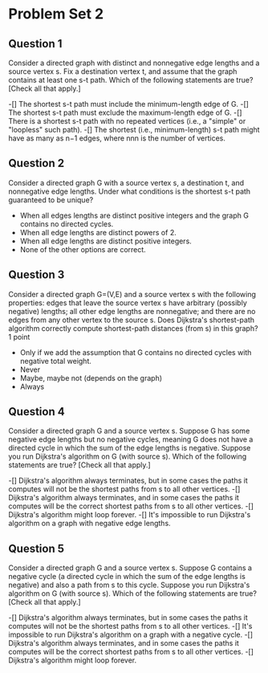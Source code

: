 # Problem Set 2

## Question 1

Consider a directed graph with distinct and nonnegative edge lengths and a source vertex s. Fix a destination vertex t, and assume that the graph contains at least one s-t path.  Which of the following statements are true?  [Check all that apply.]

-[] The shortest s-t path must include the minimum-length edge of G.
-[] The shortest s-t path must exclude the maximum-length edge of G.
-[] There is a shortest s-t path with no repeated vertices (i.e., a "simple" or "loopless" such path).
-[] The shortest (i.e., minimum-length) s-t path might have as many as n−1 edges, where nnn is the number of vertices.

## Question 2

Consider a directed graph G with a source vertex s, a destination t, and nonnegative edge lengths. Under what conditions is the shortest s-t path guaranteed to be unique? 

- When all edges lengths are distinct positive integers and the graph G contains no directed cycles.
- When all edge lengths are distinct powers of 2.
- When all edge lengths are distinct positive integers.
- None of the other options are correct.

## Question 3

Consider a directed graph G=(V,E) and a source vertex s with the following properties: edges that leave the source vertex s have arbitrary (possibly negative) lengths; all other edge lengths are nonnegative; and there are no edges from any other vertex to the source s. Does Dijkstra's shortest-path algorithm correctly compute shortest-path distances (from s) in this graph?
1 point

- Only if we add the assumption that G contains no directed cycles with negative total weight.
- Never
- Maybe, maybe not (depends on the graph)
- Always

## Question 4

Consider a directed graph G and a source vertex s. Suppose G has some negative edge lengths but no negative cycles, meaning G does not have a directed cycle in which the sum of the edge lengths is negative. Suppose you run Dijkstra's algorithm on G (with source s).  Which of the following statements are true? [Check all that apply.]

-[] Dijkstra's algorithm always terminates, but in some cases the paths it computes will not be the shortest paths from s to all other vertices.
-[] Dijkstra's algorithm always terminates, and in some cases the paths it computes will be the correct shortest paths from s to all other vertices.
-[] Dijkstra's algorithm might loop forever.
-[] It's impossible to run Dijkstra's algorithm on a graph with negative edge lengths.

## Question 5

Consider a directed graph G and a source vertex s. Suppose G contains a negative cycle (a directed cycle in which the sum of the edge lengths is negative) and also a path from s to this cycle. Suppose you run Dijkstra's algorithm on G (with source s). Which of the following statements are true? [Check all that apply.]

-[] Dijkstra's algorithm always terminates, but in some cases the paths it computes will not be the shortest paths from s to all other vertices.
-[] It's impossible to run Dijkstra's algorithm on a graph with a negative cycle.
-[] Dijkstra's algorithm always terminates, and in some cases the paths it computes will be the correct shortest paths from s to all other vertices.
-[] Dijkstra's algorithm might loop forever.

